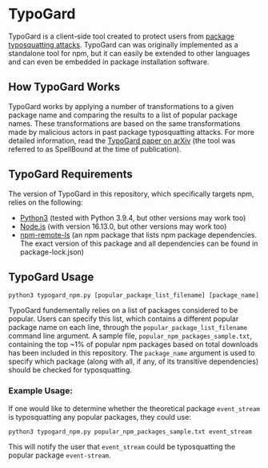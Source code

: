 # TypoGard
TypoGard is a client-side tool created to protect users from [package typosquatting attacks](https://snyk.io/blog/typosquatting-attacks/). TypoGard can was originally implemented as a standalone tool for npm, but it can easily be extended to other languages and can even be embedded in package installation software.

## How TypoGard Works
TypoGard works by applying a number of transformations to a given package name and comparing the results to a list of popular package names. These transformations are based on the same transformations made by malicious actors in past package typosquatting attacks. For more detailed information, read the [TypoGard paper on arXiv](https://arxiv.org/abs/2003.03471) (the tool was referred to as SpellBound at the time of publication).

## TypoGard Requirements
The version of TypoGard in this repository, which specifically targets npm, relies on the following:
* [Python3](https://www.python.org/downloads/) (tested with Python 3.9.4, but other versions may work too)
* [Node.js](https://nodejs.org/en/) (with version 16.13.0, but other versions may work too)
* [npm-remote-ls](https://www.npmjs.com/package/npm-remote-ls) (an npm package that lists npm package dependencies. The exact version of this package and all dependencies can be found in package-lock.json)

## TypoGard Usage

`python3 typogard_npm.py [popular_package_list_filename] [package_name]`

TypoGard fundementally relies on a list of packages considered to be popular. Users can specify this list, which contains a different popular package name on each line, through the `popular_package_list_filename` command line argument. A sample file, `popular_npm_packages_sample.txt`, containing the top ~1% of popular npm packages based on total downloads has been included in this repository.
The `package_name` argument is used to specify which package (along with all, if any, of its transitive dependencies) should be checked for typosquatting.

### Example Usage:

If one would like to determine whether the theoretical package `event_stream` is typosquatting any popular packages, they could use:

`python3 typogard_npm.py popular_npm_packages_sample.txt event_stream`

This will notify the user that `event_stream` could be typosquatting the popular package `event-stream`.
